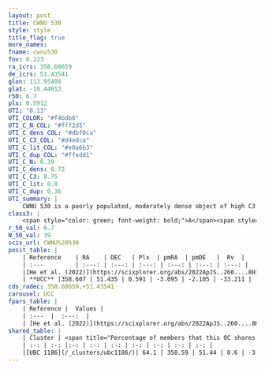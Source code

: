 ```yaml
---
layout: post
title: CWNU 530
style: style
title_flag: true
more_names: 
fname: cwnu530
fov: 0.223
ra_icrs: 358.60659
de_icrs: 51.43541
glon: 113.95408
glat: -10.44013
r50: 6.7
plx: 0.5912
UTI: "0.13"
UTI_COLOR: "#f4bdb6"
UTI_C_N_COL: "#fff2d5"
UTI_C_dens_COL: "#dbf0ca"
UTI_C_C3_COL: "#d4edca"
UTI_C_lit_COL: "#e0a6b3"
UTI_C_dup_COL: "#ffedd1"
UTI_C_N: 0.39
UTI_C_dens: 0.72
UTI_C_C3: 0.75
UTI_C_lit: 0.0
UTI_C_dup: 0.36
UTI_summary: |
    CWNU 530 is a poorly populated, moderately dense object of high C3 quality. It was recently reported in the literature.<br><br><span style="color: #99180f; font-weight: bold;">Warning: </span>This is possibly a duplicated object, which shares a significant percentage of members with at least one previously reported entry.
class3: |
    <span style="color: green; font-weight: bold;">A</span><span style="color: #FFC300; font-weight: bold;">B</span>
r_50_val: 6.7
N_50_val: 39
scix_url: CWNU%20530
posit_table: |
    | Reference    | RA    | DEC   | Plx  | pmRA  | pmDE   |  Rv  |
    | :---         | :---: | :---: | :---: | :---: | :---: | :---: |
    |[He et al. (2022)](https://scixplorer.org/abs/2022ApJS..260....8H) | 358.591 | 51.455 | 0.57 | -3.08 | -2.08 | -- |
    | **UCC** |358.607 | 51.435 | 0.591 | -3.095 | -2.105 | -33.211 | 
cds_radec: 358.60659,+51.43541
carousel: UCC
fpars_table: |
    | Reference |  Values |
    | :---  |  :---:  |
    | [He et al. (2022)](https://scixplorer.org/abs/2022ApJS..260....8H) | `AG=0.75, m-M=11.0, logAge=7.4, Z=0.004` |
shared_table: |
    | Cluster | <span title="Percentage of members that this OC shares with the ones listed">%</span>   | RA   | DEC   | Plx   | pmRA  | pmDE  | Rv | UTI |
    | :-: | :-: |:-: | :-: | :-: | :-: | :-: | :-: | :-: |
    |[UBC 1186](/_clusters/ubc1186/)| 64.1 | 358.59 | 51.44 | 0.6 | -3.1 | -2.11 | -33.21 |0.51 |
---
```

